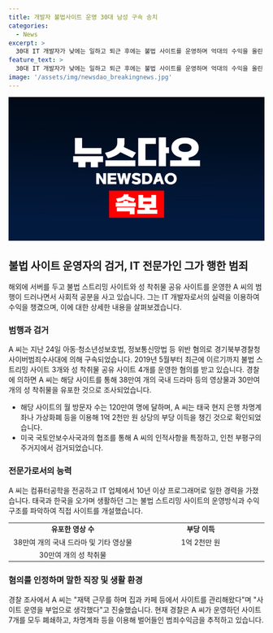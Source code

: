 ```yaml
---
title: 개발자 불법사이트 운영 30대 남성 구속 송치
categories:
  - News
excerpt: >
  30대 IT 개발자가 낮에는 일하고 퇴근 후에는 불법 사이트를 운영하며 억대의 수익을 올린 사실이 밝혀졌다. 경찰의 조사 결과, A씨는 7개의 불법 사이트를 통해 38만여 개의 국내 드라마 등 영상물과 30만여 개의 성 착취물을 유포한 것으로 드러났다. 해당 사이트들의 월 방문자 수는 120만여 명이었고, A씨는 이를 통해 1억 2천만 원 상당의 부당 이득을 챙겼다. 해당 사건에 대한 더 많은 내용은 아래 링크에서 확인할 수 있다. (요약 글로 클릭률을 높일 수 있는 링크 추가)
feature_text: >
  30대 IT 개발자가 낮에는 일하고 퇴근 후에는 불법 사이트를 운영하며 억대의 수익을 올린 사실이 밝혀졌다. 경찰의 조사 결과, A씨는 7개의 불법 사이트를 통해 38만여 개의 국내 드라마 등 영상물과 30만여 개의 성 착취물을 유포한 것으로 드러났다. 해당 사이트들의 월 방문자 수는 120만여 명이었고, A씨는 이를 통해 1억 2천만 원 상당의 부당 이득을 챙겼다. 해당 사건에 대한 더 많은 내용은 아래 링크에서 확인할 수 있다. (요약 글로 클릭률을 높일 수 있는 링크 추가)
image: '/assets/img/newsdao_breakingnews.jpg'
---
```


<p><img src="/assets/img/newsdao_breakingnews.jpg" alt="implanttips 속보" /></p>

<h2 data-ke-size="size26">불법 사이트 운영자의 검거, IT 전문가인 그가 행한 범죄</h2>

<p data-ke-size="size16">해외에 서버를 두고 불법 스트리밍 사이트와 성 착취물 공유 사이트를 운영한 A 씨의 범행이 드러나면서 사회적 공분을 사고 있습니다. 그는 IT 개발자로서의 실력을 이용하여 수익을 챙겼으며, 이에 대한 상세한 내용을 살펴보겠습니다.</p>

<h3>범행과 검거</h3>

<p data-ke-size="size16">A 씨는 지난 24일 아동·청소년성보호법, 정보통신망법 등 위반 혐의로 경기북부경찰청 사이버범죄수사대에 의해 구속되었습니다. 2019년 5월부터 최근에 이르기까지 불법 스트리밍 사이트 3개와 성 착취물 공유 사이트 4개를 운영한 혐의를 받고 있습니다. 경찰에 의하면 A 씨는 해당 사이트를 통해 38만여 개의 국내 드라마 등의 영상물과 30만여 개의 성 착취물을 유포한 것으로 조사되었습니다.</p>

<ul>
<li>해당 사이트의 월 방문자 수는 120만여 명에 달하며, A 씨는 태국 현지 은행 차명계좌나 가상화폐 등을 이용해 1억 2천만 원 상당의 부당 이득을 챙긴 것으로 확인되었습니다.</li>
<li>미국 국토안보수사국과의 협조를 통해 A 씨의 인적사항을 특정하고, 인천 부평구의 주거지에서 검거되었습니다.</li>
</ul>

<h3>전문가로서의 능력</h3>

<p data-ke-size="size16">A 씨는 컴퓨터공학을 전공하고 IT 업체에서 10년 이상 프로그래머로 일한 경력을 가졌습니다. 태국과 한국을 오가며 생활하던 그는 불법 스트리밍 사이트의 운영방식과 수익구조를 파악하여 직접 사이트를 개설했습니다.</p>

<table>
<tr>
<td style="text-align: center; width: 330px; height: 17px;"><b>유포한 영상 수</b></td>
<td style="text-align: center; width: 330px; height: 17px;"><b>부당 이득</b></td>
</tr>
<tr>
<td style="text-align: center; height: 17px;">38만여 개의 국내 드라마 및 기타 영상물</td>
<td style="text-align: center; height: 17px;">1억 2천만 원</td>
</tr>
<tr>
<td style="text-align: center; height: 17px;">30만여 개의 성 착취물</td>
<td style="text-align: center; height: 17px;"></td>
</tr>
</table>

<h3>혐의를 인정하며 말한 직장 및 생활 환경</h3>

<p data-ke-size="size16">경찰 조사에서 A 씨는 "재택 근무를 하며 집과 카페 등에서 사이트를 관리해왔다"며 "사이트 운영을 부업으로 생각했다"고 진술했습니다. 현재 경찰은 A 씨가 운영하던 사이트 7개를 모두 폐쇄하고, 차명계좌 등을 이용해 벌어들인 범죄수익금을 추적하고 있습니다.</p>

